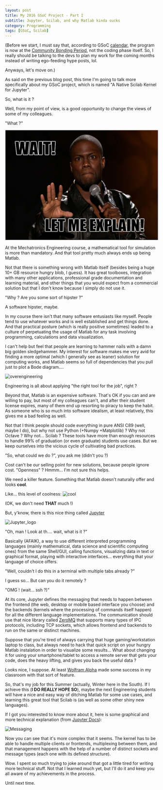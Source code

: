 ```yaml
---
layout: post
title: My 2016 GSoC Project - Part I
subtitle: Jupyter, Scilab, and why Matlab kinda sucks
category: Programming
tags: [GSoC, Scilab]
--- 
```


(Before we start, I must say that, according to GSoC [calendar](https://developers.google.com/open-source/gsoc/timeline), the program is now at the [Community Bonding Period](http://googlesummerofcode.blogspot.com.br/2007/04/so-what-is-this-community-bonding-all.html), not the coding phase itself. So, I really should be talking to the devs to plan my work for the coming months instead of writing ego-feeding hype posts, lol.

Anyways, let's move on.)

As said on the previous blog post, this time I'm going to talk more specifically about my GSoC project, which is named "A Native Scilab Kernel for Jupyter".

So, what is it ?

Well, from my point of view, is a good opportunity to change the views of some of my colleagues.

"What ?"

![let_me_explain](/img/kevin-hart-let-me-explain.jpg)

At the Mechatronics Engineering course, a mathematical tool for simulation is more than mandatory. And that tool pretty much always ends up being Matlab.

Not that there is something wrong with Matlab itself (besides being a huge 10+ GB resource hungry blob, I guess). It has great toolboxes, integration with many other applications, professional grade documentation and learning material, and other things that you would expect from a commercial solution but that I don't know because I simply do not use it.

"Why ? Are you some sort of hipster ?"

A software hipster, maybe.

In my course there isn't that many software entusiasts like myself. People tend to use whatever works and is well established and get things done. And that practical posture (which is really positive sometimes) leaded to a culture of perpetuating the usage of Matlab for any task involving programming, calculations and data visualization.

I can't help but feel that people are learning to hammer nails with a damn big golden sledgehammer. My interest for software makes me very avid for finding a more optimal (which I generally see as leaner) solution for computing works, and Matlab seems so full of dependencies that you pull just to plot a Bode diagram....

![overengineering](https://i.imgur.com/JPsizDt.jpg)

Engineering is all about applying "the right tool for the job", right ?

Beyond that, Matlab is an expensive software. That's OK if you can and are willing to pay, but most of my colleagues can't, and after their student license expires, many of them end up resorting to piracy to keep the habit. As someone who is so much into software idealism, at least relatively, this gives me a bad feeling as well.

Not that I think people should code everything in pure ANSI C89 (well, maybe I do), but why not use Python (+Numpy +Matplotlib) ? Why not Octave ? Why not... Scilab ? These tools have more than enough resources to handle 99% of graduation (or even graduate) students use cases. But we keep ourselves into the vicious cycle of cultivating bad practices.

"So, what could we do ?", you ask me (didn't you ?)

Cost can't be our selling point for new solutions, because people ignore cost. "Openness" ? Hmmm... I'm not sure this helps.

We need a killer feature. Something that Matlab doesn't naturally offer and looks **cool**. 

Like... this level of coolness: ![cool](https://s-media-cache-ak0.pinimg.com/736x/b5/5a/18/b55a1805f5650495a74202279036ecd2.jpg)

(OK, we don't need **THAT** much !)

But, y'know, there is this nice thing called [Jupyter](http://jupyter.org/)

![Jupyter_logo](http://jupyter.org/assets/main-logo.svg)

"Oh, man ! Look at th.... wait, what is it ?"

Basically (AFAIK), a way to use different interpreted programming languages (mainly mathematical, data science and scientific computing ones) from the same Shell/GUI, calling functions, visualizing data in text or graphical format, playing with interactive interfaces... everything that your language of choice offers.

"Well, couldn't I do this in a terminal with multiple tabs already ?"

I guess so... But can you do it remotely ?

"OMG ! (wait... ssh ?)"

At its core, Jupyter defines the messaging that needs to happen between the frontend (the web, desktop or mobile based interface you choose) and the backends (kernels where the processing of commands itself happen) for all the different language implementations. The communication should use that nice library called [ZeroMQ](http://zeromq.org/) that supports many types of IPC protocols, including TCP sockets, which allows frontend and backends to run on the same or distinct machines.

Suppose that you're tired of always carrying that huge gaming/workstation laptop to class, but always need to hack that quick script on your hungry Matlab instalation in order to visualize some results... What about changing it for using your smartphone/tablet to access a remote server that gets your code, does the heavy lifting, and gives you back the useful data ? 

Looks nice, I suppose. At least [Wolfram Alpha](https://www.wolframalpha.com/) made some success in my classroom with that sort of feature.

So, that's my job for this Summer (actually, Winter here in the South). If I achieve this (**I DO REALLY HOPE SO**), maybe the next Engineering students will have a nice and easy way of ditching Matlab for some use cases, and learning this great tool that Scilab is (as well as some other shiny new languages). 

If I got you interested to know more about it, here is some graphical and more technical explanation (from [Jupyter Docs](https://jupyter-client.readthedocs.org/en/latest/messaging.html)):

![Messaging](https://jupyter-client.readthedocs.org/en/latest/_images/frontend-kernel.png)

Now you can see that it's more complex that it seems. The kernel has to be able to handle multiple clients or frontends, multiplexing between them, and that management happens with the help of a number of distinct sockets and message types (each one with its defined structure).

Wow. I spent so much trying to joke around that got a little tired for writing more technical stuff. Not that I learned much yet, but I'll do it and keep you all aware of my achievements in the process.

Until next time.
